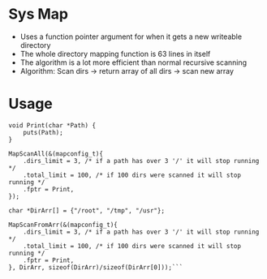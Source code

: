 # Sys Map

* Uses a function pointer argument for when it gets a new writeable directory
* The whole directory mapping function is 63 lines in itself
* The algorithm is a lot more efficient than normal recursive scanning
* Algorithm: Scan dirs -> return array of all dirs -> scan new array

# Usage
```
void Print(char *Path) {
    puts(Path);
}

MapScanAll(&(mapconfig_t){
    .dirs_limit = 3, /* if a path has over 3 '/' it will stop running */
    .total_limit = 100, /* if 100 dirs were scanned it will stop running */
    .fptr = Print,
});

char *DirArr[] = {"/root", "/tmp", "/usr"};

MapScanFromArr(&(mapconfig_t){
    .dirs_limit = 3, /* if a path has over 3 '/' it will stop running */
    .total_limit = 100, /* if 100 dirs were scanned it will stop running */
    .fptr = Print,
}, DirArr, sizeof(DirArr)/sizeof(DirArr[0]));```
